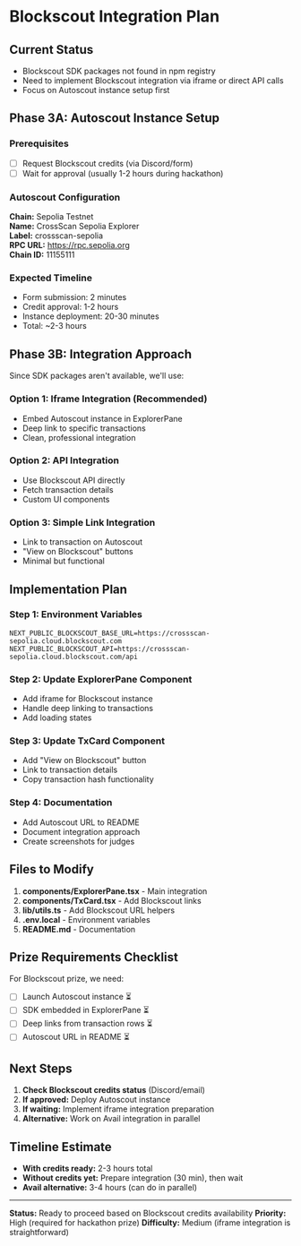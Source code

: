 # Blockscout Integration Plan

## Current Status

- Blockscout SDK packages not found in npm registry
- Need to implement Blockscout integration via iframe or direct API calls
- Focus on Autoscout instance setup first

## Phase 3A: Autoscout Instance Setup

### Prerequisites

- [ ] Request Blockscout credits (via Discord/form)
- [ ] Wait for approval (usually 1-2 hours during hackathon)

### Autoscout Configuration

**Chain:** Sepolia Testnet  
**Name:** CrossScan Sepolia Explorer  
**Label:** crossscan-sepolia  
**RPC URL:** https://rpc.sepolia.org  
**Chain ID:** 11155111

### Expected Timeline

- Form submission: 2 minutes
- Credit approval: 1-2 hours
- Instance deployment: 20-30 minutes
- Total: ~2-3 hours

## Phase 3B: Integration Approach

Since SDK packages aren't available, we'll use:

### Option 1: Iframe Integration (Recommended)

- Embed Autoscout instance in ExplorerPane
- Deep link to specific transactions
- Clean, professional integration

### Option 2: API Integration

- Use Blockscout API directly
- Fetch transaction details
- Custom UI components

### Option 3: Simple Link Integration

- Link to transaction on Autoscout
- "View on Blockscout" buttons
- Minimal but functional

## Implementation Plan

### Step 1: Environment Variables

```env
NEXT_PUBLIC_BLOCKSCOUT_BASE_URL=https://crossscan-sepolia.cloud.blockscout.com
NEXT_PUBLIC_BLOCKSCOUT_API=https://crossscan-sepolia.cloud.blockscout.com/api
```

### Step 2: Update ExplorerPane Component

- Add iframe for Blockscout instance
- Handle deep linking to transactions
- Add loading states

### Step 3: Update TxCard Component

- Add "View on Blockscout" button
- Link to transaction details
- Copy transaction hash functionality

### Step 4: Documentation

- Add Autoscout URL to README
- Document integration approach
- Create screenshots for judges

## Files to Modify

1. **components/ExplorerPane.tsx** - Main integration
2. **components/TxCard.tsx** - Add Blockscout links
3. **lib/utils.ts** - Add Blockscout URL helpers
4. **.env.local** - Environment variables
5. **README.md** - Documentation

## Prize Requirements Checklist

For Blockscout prize, we need:

- [ ] Launch Autoscout instance ⏳
- [ ] SDK embedded in ExplorerPane ⏳
- [ ] Deep links from transaction rows ⏳
- [ ] Autoscout URL in README ⏳

## Next Steps

1. **Check Blockscout credits status** (Discord/email)
2. **If approved:** Deploy Autoscout instance
3. **If waiting:** Implement iframe integration preparation
4. **Alternative:** Work on Avail integration in parallel

## Timeline Estimate

- **With credits ready:** 2-3 hours total
- **Without credits yet:** Prepare integration (30 min), then wait
- **Avail alternative:** 3-4 hours (can do in parallel)

---

**Status:** Ready to proceed based on Blockscout credits availability
**Priority:** High (required for hackathon prize)
**Difficulty:** Medium (iframe integration is straightforward)

